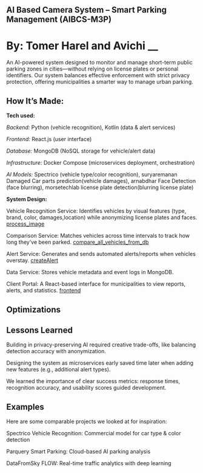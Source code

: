## AI Based Camera System – Smart Parking Management (AIBCS-M3P)

# By: Tomer Harel and Avichi \_\_

An AI-powered system designed to monitor and manage short-term public parking zones in cities—without relying on license plates or personal identifiers. Our system balances effective enforcement with strict privacy protection, offering municipalities a smarter way to manage urban parking.

## How It’s Made:

**Tech used:**

_Backend:_ Python (vehicle recognition), Kotlin (data & alert services)

_Frontend:_ React.js (user interface)

_Database:_ MongoDB (NoSQL storage for vehicle/alert data)

_Infrastructure:_ Docker Compose (microservices deployment, orchestration)

_AI Models:_ Spectrico (vehicle type/color recognition), suryaremanan Damaged Car parts prediction(vehicle damages), arnabdhar Face Detection (face blurring), morsetechlab license plate detection(blurring license plate)

**System Design:**

Vehicle Recognition Service: Identifies vehicles by visual features (type, brand, color, damages,location) while anonymizing license plates and faces. [process_image](https://github.com/Avichai98/AIBCS-M3p/blob/524f5670613a38405ee6bbc4a0045f468beb988d/backend/services/python-services/services/vehicle_processing_service.py#L106)

Comparison Service: Matches vehicles across time intervals to track how long they’ve been parked. [compare_all_vehicles_from_db](https://github.com/Avichai98/AIBCS-M3p/blob/524f5670613a38405ee6bbc4a0045f468beb988d/backend/services/python-services/services/vehicle_processing_service.py#L414)

Alert Service: Generates and sends automated alerts/reports when vehicles overstay. [createAlert](https://github.com/Avichai98/AIBCS-M3p/blob/524f5670613a38405ee6bbc4a0045f468beb988d/backend/services/kotlin-services/AlertService/src/main/kotlin/app/alertservice/services/AlertServiceImpl.kt#L31)

Data Service: Stores vehicle metadata and event logs in MongoDB.

Client Portal: A React-based interface for municipalities to view reports, alerts, and statistics. [frontend](https://github.com/Avichai98/AIBCS-M3p/tree/524f5670613a38405ee6bbc4a0045f468beb988d/frontend)

## Optimizations

## Lessons Learned

Building in privacy-preserving AI required creative trade-offs, like balancing detection accuracy with anonymization.

Designing the system as microservices early saved time later when adding new features (e.g., additional alert types).

We learned the importance of clear success metrics: response times, recognition accuracy, and usability scores guided development.

## Examples

Here are some comparable projects we looked at for inspiration:

Spectrico Vehicle Recognition: Commercial model for car type & color detection

Parquery Smart Parking: Cloud-based AI parking analysis

DataFromSky FLOW: Real-time traffic analytics with deep learning
